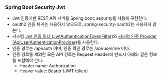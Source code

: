 ### Spring Boot Security Jwt
  - Jwt 인증기반 REST API 서버를 Spring boot, security를 사용해 구현한다.
  - oauth2 인증 체계는 사용하지 않으므로, spring-security-oauth2는 사용하지 않는다.
  - 커스텀 [Jwt 인증 필터 (JwtAuthenticationTokenFilter)](src/main/java/com/github/iyboklee/security/JwtAuthenticationTokenFilter.java)와 [커스텀 인증 Provider (ApiUserAuthenticationProvider)](/src/main/java/com/github/iyboklee/security/ApiUserAuthenticationProvider.java)를 사용한다.
  - 인증 경로는 /api/auth 이며, 인증 확인 경로는 /api/user/me 이다.
  - 인증 경로를 제외한 모든 API 경로는 Request Header에 반드시 아래와 같은 정보를 포함해야 한다.
    - Header name: Authorization
    - Heaver value: Bearer {JWT token}